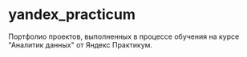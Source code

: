 # yandex_practicum
Портфолио проектов, выполненных в процессе обучения на курсе "Аналитик данных" от Яндекс Практикум.
